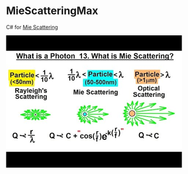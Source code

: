 # MieScatteringMax

C# for [Mie Scattering](https://en.wikipedia.org/wiki/Mie_scattering)

![Mie Scattering](screenshot.png)

